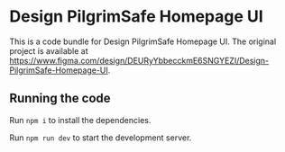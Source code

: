 
  # Design PilgrimSafe Homepage UI

  This is a code bundle for Design PilgrimSafe Homepage UI. The original project is available at https://www.figma.com/design/DEURyYbbecckmE6SNGYEZI/Design-PilgrimSafe-Homepage-UI.

  ## Running the code

  Run `npm i` to install the dependencies.

  Run `npm run dev` to start the development server.
  